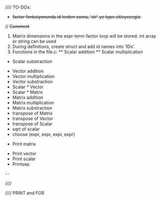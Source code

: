 
//// TO-DOs:
- ~~factor fonksiyonunda id lerden sonra, 'str' ye type ekleyecegiz.~~

// ~~Comment~~

1. Matrix dimensions in the expr-term-factor loop will be stored. int array or string can be used
2. During definitions, create struct and add id names into 'IDs'.
3. Functions in the file.c:
          ** Scalar addition
  ** Scalar multiplication
  + Scalar substraction
  - Vector addition
  - Vector multiplication
  - Vector substraction
  - Scalar * Vector
  - Scalar * Matrix
  - Matrix addition
  - Matrix multiplication
  - Matrix substraction 
  - transpose of Matrix
  - transpose of Vector
  - transpose of Scalar
  - sqrt of scalar
  - choose (expr, expr, expr, expr)
  + Print matrix
  - Print vector
  - Print scalar
  - Printsep

-- 

//// 





//// PRINT and FOR
